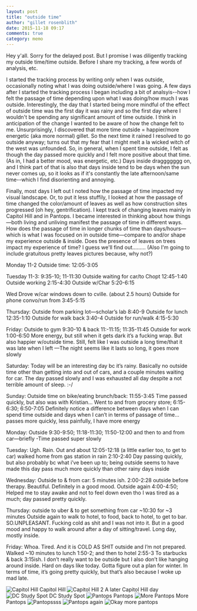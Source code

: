 ```yaml
---
layout: post
title: "outside time"
author: "gillet rosenblith"
date: 2015-11-18 09:17
comments: true
category: memo
---
```

Hey y'all. Sorry for the delayed post. But I promise I was diligently tracking my outside time/time outside. Before I share my tracking, a few words of analysis, etc.

I started the tracking process by writing only when I was outside, occasionally noting what I was doing outside/where I was going. A few days after I started the tracking process I began including a bit of analsyis--how I felt the passage of time depending upon what I was doing/how much I was outside. Interestingly, the day that I started being more mindful of the effect of outside time was the first day it was rainy and so the first day where I wouldn't be spending any significant amount of time outside. I think in anticipation of the change I wanted to be aware of how the change felt to me. Unsurprisingly, I discovered that more time outside = happier/more energetic (aka more normal) gillet. So the next time it rained I resolved to go outside anyway; turns out that my fear that I might melt a la wicked witch of the west was unfounded. So, in general, when I spent time outside, I felt as though the day passed more quickly and I felt more positive about that time. (As in, I had a better mood, was energetic, etc.) Days inside draggggggg on, and I think part of that is also that days inside tend to be days when the sun never comes up, so it looks as if it's constantly the late afternoon/same time--which I find disorienting and annoying.

Finally, most days I left out I noted how the passage of time impacted my visual landscape. Or, to put it less stuffily, I looked at how the passage of time changed the color/amount of leaves as well as how construction sites progressed (oh hey, gentrification). I kept track of changing leaves mainly in Capitol Hill and in Pantops. I became interested in thinking about how things—both living and unliving manifest the passage of time in different ways. How does the passage of time in longer chunks of time than days/hours—which is what I was focused on in outside time—compare to and/or shape my experience outside & inside. Does the presence of leaves on trees impact my experience of time? I guess we'll find out......... (Also I'm going to include gratuitous pretty leaves pictures because, why not?)

Monday 11-2
Outside time: 12:05-3:05

Tuesday 11-3:
9:35-10; 11-11:30
Outside waiting for car/to Chopt 12:45-1:40
Outside working 2:15-4:30
Outside w/Char 5:20-6:15

Wed
Drove w/car windows down to cville. (about 2.5 hours)
Outside for phone convo/run from 3:45-5:15

Thursday:
Outside from parking lot—scholar’s lab 8:40-9
Outside for lunch 12:35-1:10
Outside for walk back 3:40-4
Outside for run/walk 4:15-5:30

Friday:
Outside to gym 9:30-10 & back 11:-11:15; 11:35-11:45
Outside for work 1:00-6:50
More energy, but still when it gets dark it’s a fucking wrap. But also happier w/outside time. Still, felt like I was outside a long time/that it was late when I left
—The night seems like it lasts so long, it goes more slowly

Saturday:
Today will be an interesting day bc it’s rainy.
Basically no outside time other than getting into and out of cars, and a couple minutes waiting for car. The day passed slowly and I was exhausted all day despite a not terrible amount of sleep. :-/

Sunday:
Outside time on bike/eating brunch/back: 11:55-3:45
Time passed quickly, but also was with Kristian…
Went to and from grocery store; 6:15-6:30; 6:50-7:05
Definitely notice a difference between days when I can spend time outside and days when I can’t in terms of passage of time… passes more quickly, less painfully, I have more energy

Monday:
Outside 9:30-9:50; 11:18-11:30; 11:50-12:00
and then to and from car—briefly
-Time passed super slowly

Tuesday:
Ugh. Rain.
Out and about 12:05-12:18 (a little earlier too, to get to car)
walked home from gas station in rain 2:10-2:40
Day passing quickly, but also probably bc what i’ve been up to; being outside seems to have made this day pass much more quickly than other rainy days inside

Wednesday:
Outside to & from car: 5 minutes ish.
2:00-2:28 outside before therapy. Beautiful. Definitely in a good mood.
Outside again 4:00-4:50;
Helped me to stay awake and not to feel down even tho I was tired as a much; day passed pretty quickly.

Thursday:
outside to uber & to get something from car ~10:30 for ~3 minutes
Outside again to walk to hotel, to food, back to hotel, to get to bar. SO.UNPLEASANT. Fucking cold as shit and I was not into it. But in a good mood and happy to walk around after a day of sitting/travel. Long day, mostly inside.

Friday:
Whoa. Tired. And it is COLD AS SHIT outside and I’m not prepared. Walked ~10 minutes to lunch 1:50-2;
and then to hotel 2:55-3
To starbucks & back 3:15ish.
I don’t really want to be outside but I also don’t like hanging around inside. Hard on days like today. Gotta figure out a plan for winter. In terms of time, it’s going pretty quickly, but that’s also because I woke up mad late.

![Capitol Hill](/projects/praxis/images/memos/Capitol_Hill_1.JPG)
Capitol Hill
![Capitol Hill 2](/projects/praxis/images/memos/Cap_Hill_2.JPG)
A later Capitol Hill day
![DC Study Spot](projects/praxis/images/memos/study_spot.JPG)
DC Study Spot
![Pantops](projects/praxis/images/memos/Pantops_1.JPG)
Pantops
![More Pantops](projects/praxis/images/memos/Pantops_2.JPG)
More Pantops
![Pantopssss](projects/praxis/images/memos/Pantops_3.JPG)
![Pantops again](projects/praxis/images/memos/Pantops_4.JPG)
![Okay more pantops](projects/praxis/images/memos/Pantops_5.JPG)
